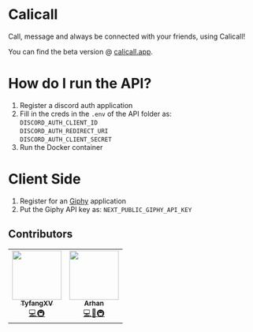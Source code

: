 # Calicall
Call, message and always be connected with your friends, using Calicall!

You can find the beta version @ [calicall.app](https://calicall.app).


# How do I run the API?
1. Register a discord auth application
2. Fill in the creds in the `.env` of the API folder as:\
`DISCORD_AUTH_CLIENT_ID`\
`DISCORD_AUTH_REDIRECT_URI`\
`DISCORD_AUTH_CLIENT_SECRET`
3. Run the Docker container

# Client Side
1. Register for an [Giphy](https://giphy.com) application
2. Put the Giphy API key as:
`NEXT_PUBLIC_GIPHY_API_KEY`

## Contributors

<table>
  <tr>
    <td align="center"><a href="https://github.com/TyfangXV"><img src="https://avatars.githubusercontent.com/u/68788849?v=4" width="100px;" alt=""/><br /><sub><b>TyfangXV</b></sub></a><br /><a href="https://github.com/Tyfangxv/calicall/commits?author=tyfangxv" title="Code">💻<a href="#infra-tyfangxv" title="Infrastructure (Hosting, Build-Tools, etc)">🚇</a><td align="center"><a href="https://github.com/ArhanCodes"><img src="https://avatars.githubusercontent.com/u/106308047?v=4" width="100px;" alt=""/><br /><sub><b>Arhan</b></sub></a><br /><a href="https://github.com/Tyfangxv/calicall/commits?author=arhancodes" title="Code">💻</a></a><a href="#" title="Documentation">📖</a><a href="#infra-arhancodes" title="Infrastructure (Hosting, Build-Tools, etc)">🚇</a> 
   </tr>
</table>

<!-- markdownlint-restore -->
<!-- prettier-ignore-end -->

<!-- ALL-CONTRIBUTORS-LIST:END -->

